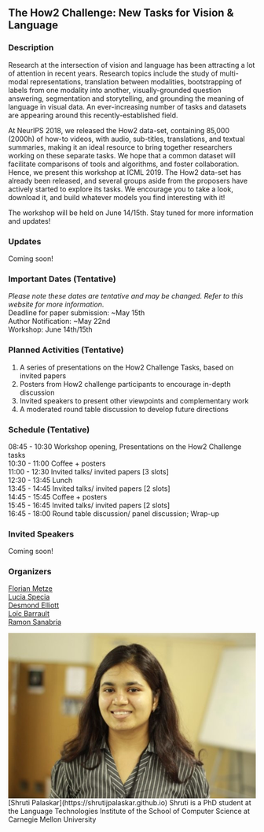 ## The How2 Challenge: New Tasks for Vision & Language 

### Description
Research at the intersection of vision and language has been attracting a lot of attention in recent years. Research topics include the study of multi-modal representations, translation between modalities, bootstrapping of labels from one modality into another, visually-grounded question answering, segmentation and storytelling, and grounding the meaning of language in visual data. An ever-increasing number of tasks and datasets are appearing around this
recently-established field.

At NeurIPS 2018, we released the How2 data-set, containing 85,000 (2000h) of how-to videos, with audio, sub-titles, translations, and textual summaries, making it an ideal resource to bring together researchers working on these separate tasks. We hope that a common dataset will facilitate comparisons of tools and algorithms, and foster collaboration. Hence, we present this workshop at ICML 2019. The How2 data-set has already been released, and several groups aside from the proposers have actively started to explore its tasks. We encourage you to take a look, download it, and build whatever models you find interesting with it!

The workshop will be held on June 14/15th. Stay tuned for more information and updates!

### Updates
Coming soon!


### Important Dates (Tentative)
*Please note these dates are tentative and may be changed. 
Refer to this website for more information.*    
Deadline for paper submission: ~May 15th  
Author Notification: ~May 22nd  
Workshop: June 14th/15th  

### Planned Activities (Tentative)
1. A series of presentations on the How2 Challenge Tasks, based on invited papers  
2. Posters from How2 challenge participants to encourage in-depth discussion  
3. Invited speakers to present other viewpoints and complementary work  
4. A moderated round table discussion to develop future directions  

### Schedule (Tentative)
08:45 - 10:30     Workshop opening, Presentations on the How2 Challenge tasks  
10:30 - 11:00     Coffee + posters  
11:00 - 12:30     Invited talks/ invited papers [3 slots]  
12:30 - 13:45     Lunch  
13:45 - 14:45     Invited talks/ invited papers [2 slots]  
14:45 - 15:45     Coffee + posters  
15:45 - 16:45     Invited talks/ invited papers [2 slots]  
16:45 - 18:00     Round table discussion/ panel discussion; Wrap-up  

### Invited Speakers
Coming soon!

### Organizers
[Florian Metze](http://www.cs.cmu.edu/~fmetze/interACT/Home.html)  
[Lucia Specia](http://staffwww.dcs.shef.ac.uk/people/L.Specia/)  
[Desmond Elliott](https://elliottd.github.io)  
[Loïc Barrault](https://scholar.google.fr/citations?user=i4IBjw4AAAAJ&hl=fr&oi=ao)  
[Ramon Sanabria](https://scholar.google.com/citations?user=hoE7_YcAAAAJ)  
<p> <img src="imgs/shruti.png" alt="Smiley face" align="left"> [Shruti Palaskar](https://shrutijpalaskar.github.io)  
Shruti is a PhD student at the Language Technologies Institute of the School of Computer Science at Carnegie Mellon University </p>


